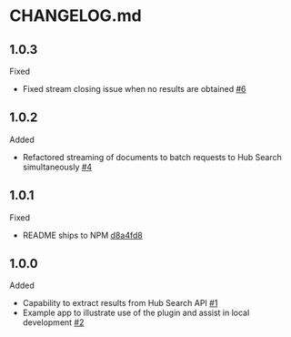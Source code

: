 # CHANGELOG.md

## 1.0.3
Fixed
- Fixed stream closing issue when no results are obtained [#6](https://github.com/koopjs/koop-provider-hub-search/pull/6)

## 1.0.2
Added
- Refactored streaming of documents to batch requests to Hub Search simultaneously [#4](https://github.com/koopjs/koop-provider-hub-search/pull/4)

## 1.0.1

Fixed
- README ships to NPM [d8a4fd8](https://github.com/koopjs/koop-provider-hub-search/commit/d8a4fd8f943f75df6af6b3bf0f8c80d56bcb6ebd)


## 1.0.0

Added
- Capability to extract results from Hub Search API [#1](https://github.com/koopjs/koop-provider-hub-search/pull/1)
- Example app to illustrate use of the plugin and assist in local development [#2](https://github.com/koopjs/koop-provider-hub-search/pull/2)
